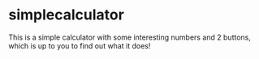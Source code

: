 # simplecalculator
This is a simple calculator with some interesting numbers and 2 buttons, which is up to you to find out what it does!
